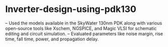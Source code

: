 
# Inverter-design-using-pdk130
– Used the models available in the SkyWater 130nm PDK along with various open-source tools like Xschem, NGSPICE,
and Magic VLSI for schematic editing and circuit simulation.
– Evaluated parameters like noise margin, rise time, fall time, power, and propagation delay.
